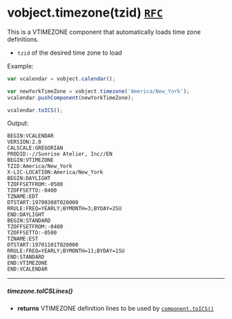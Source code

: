 # vobject.timezone(tzid) [`RFC`](http://tools.ietf.org/html/rfc5545#section-3.6.5)

This is a VTIMEZONE component that automatically loads time zone definitions.

- `tzid` of the desired time zone to load

Example:

```js
var vcalendar = vobject.calendar();

var newYorkTimeZone = vobject.timezone('America/New_York');
vcalendar.pushComponent(newYorkTimeZone);

vcalendar.toICS();
```

Output:

```
BEGIN:VCALENDAR
VERSION:2.0
CALSCALE:GREGORIAN
PRODID:-//Sunrise Atelier, Inc//EN
BEGIN:VTIMEZONE
TZID:America/New_York
X-LIC-LOCATION:America/New_York
BEGIN:DAYLIGHT
TZOFFSETFROM:-0500
TZOFFSETTO:-0400
TZNAME:EDT
DTSTART:19700308T020000
RRULE:FREQ=YEARLY;BYMONTH=3;BYDAY=2SU
END:DAYLIGHT
BEGIN:STANDARD
TZOFFSETFROM:-0400
TZOFFSETTO:-0500
TZNAME:EST
DTSTART:19701101T020000
RRULE:FREQ=YEARLY;BYMONTH=11;BYDAY=1SU
END:STANDARD
END:VTIMEZONE
END:VCALENDAR
```

-----------------------------------------------------------------------------------------

##### timezone.toICSLines()

- **returns** VTIMEZONE definition lines to be used by [`component.toICS()`](./component.md)
